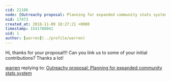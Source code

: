 ```yaml
---
cid: 21186
node: [Outreachy proposal: Planning for expanded community stats system](../notes/kramadan/11-05-2018/outreachy-proposal-planning-for-expanded-community-stats-system)
nid: 17473
created_at: 2018-11-09 18:27:21 +0000
timestamp: 1541788041
uid: 1
author: [warren](../profile/warren)
---
```


Hi, thanks for your proposal!!! Can you link us to some of your initial contributions? Thanks a lot!

[warren](../profile/warren) replying to: [Outreachy proposal: Planning for expanded community stats system](../notes/kramadan/11-05-2018/outreachy-proposal-planning-for-expanded-community-stats-system)

